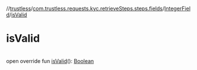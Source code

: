 //[trustless](../../../index.md)/[com.trustless.requests.kyc.retrieveSteps.steps.fields](../index.md)/[IntegerField](index.md)/[isValid](is-valid.md)

# isValid

\
open override fun [isValid](is-valid.md)(): [Boolean](https://kotlinlang.org/api/latest/jvm/stdlib/kotlin/-boolean/index.html)
